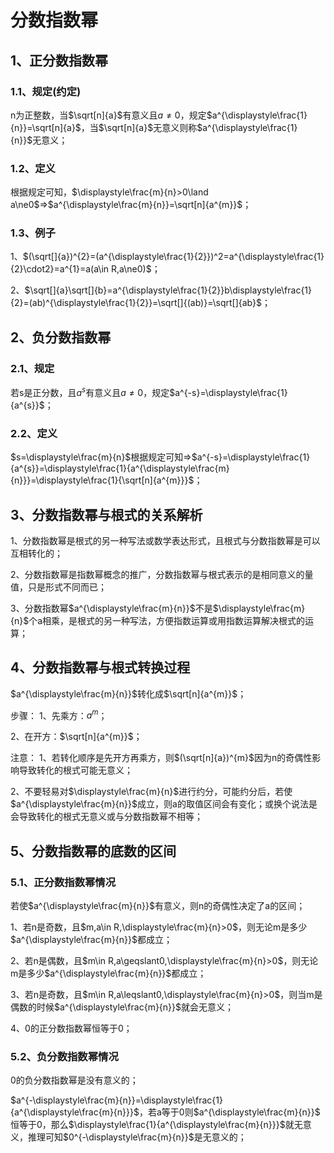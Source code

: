 # 分数指数幂
## 1、正分数指数幂
### 1.1、规定(约定)
n为正整数，当$\sqrt[n]{a}$有意义且$a\ne0$，规定$a^{\displaystyle\frac{1}{n}}=\sqrt[n]{a}$，当$\sqrt[n]{a}$无意义则称$a^{\displaystyle\frac{1}{n}}$无意义；

### 1.2、定义
根据规定可知，$\displaystyle\frac{m}{n}>0\land a\ne0$$\Rightarrow$$a^{\displaystyle\frac{m}{n}}=\sqrt[n]{a^{m}}$；

### 1.3、例子
1、$(\sqrt[]{a})^{2}=(a^{\displaystyle\frac{1}{2}})^2=a^{\displaystyle\frac{1}{2}\cdot2}=a^{1}=a(a\in R,a\ne0)$；

2、$\sqrt[]{a}\sqrt[]{b}=a^{\displaystyle\frac{1}{2}}b\displaystyle\frac{1}{2}=(ab)^{\displaystyle\frac{1}{2}}=\sqrt[]{(ab)}=\sqrt[]{ab}$；

## 2、负分数指数幂
### 2.1、规定
若s是正分数，且$a^{s}$有意义且$a\ne0$，规定$a^{-s}=\displaystyle\frac{1}{a^{s}}$；

### 2.2、定义
$s=\displaystyle\frac{m}{n}$根据规定可知$\Rightarrow$$a^{-s}=\displaystyle\frac{1}{a^{s}}=\displaystyle\frac{1}{a^{\displaystyle\frac{m}{n}}}=\displaystyle\frac{1}{\sqrt[n]{a^{m}}}$；

## 3、分数指数幂与根式的关系解析
1、分数指数幂是根式的另一种写法或数学表达形式，且根式与分数指数幂是可以互相转化的；

2、分数指数幂是指数幂概念的推广，分数指数幂与根式表示的是相同意义的量值，只是形式不同而已；

3、分数指数幂$a^{\displaystyle\frac{m}{n}}$不是$\displaystyle\frac{m}{n}$个a相乘，是根式的另一种写法，方便指数运算或用指数运算解决根式的运算；

## 4、分数指数幂与根式转换过程
$a^{\displaystyle\frac{m}{n}}$转化成$\sqrt[n]{a^{m}}$；

步骤：
1、先乘方：$a^{m}$；

2、在开方：$\sqrt[n]{a^{m}}$；

注意：
1、若转化顺序是先开方再乘方，则$(\sqrt[n]{a})^{m}$因为n的奇偶性影响导致转化的根式可能无意义；

2、不要轻易对$\displaystyle\frac{m}{n}$进行约分，可能约分后，若使$a^{\displaystyle\frac{m}{n}}$成立，则a的取值区间会有变化；或换个说法是会导致转化的根式无意义或与分数指数幂不相等；

## 5、分数指数幂的底数的区间
### 5.1、正分数指数幂情况
若使$a^{\displaystyle\frac{m}{n}}$有意义，则n的奇偶性决定了a的区间；

1、若n是奇数，且$m,a\in R,\displaystyle\frac{m}{n}>0$，则无论m是多少$a^{\displaystyle\frac{m}{n}}$都成立；

2、若n是偶数，且$m\in R,a\geqslant0,\displaystyle\frac{m}{n}>0$，则无论m是多少$a^{\displaystyle\frac{m}{n}}$都成立；

3、若n是奇数，且$m\in R,a\leqslant0,\displaystyle\frac{m}{n}>0$，则当m是偶数的时候$a^{\displaystyle\frac{m}{n}}$就会无意义；

4、0的正分数指数幂恒等于0；

### 5.2、负分数指数幂情况
0的负分数指数幂是没有意义的；

$a^{-\displaystyle\frac{m}{n}}=\displaystyle\frac{1}{a^{\displaystyle\frac{m}{n}}}$，若a等于0则$a^{\displaystyle\frac{m}{n}}$
恒等于0，那么$\displaystyle\frac{1}{a^{\displaystyle\frac{m}{n}}}$就无意义，推理可知$0^{-\displaystyle\frac{m}{n}}$是无意义的；
